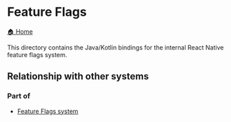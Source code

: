 # Feature Flags

[🏠 Home](../../../../../../../../../../../../__docs__/README.md)

This directory contains the Java/Kotlin bindings for the internal React Native
feature flags system.

## Relationship with other systems

### Part of

- [Feature Flags system](../../../../../../../../../../src/private/featureflags/__docs__/README.md)

